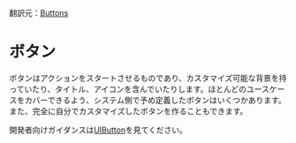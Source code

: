 翻訳元：[Buttons](https://developer.apple.com/design/human-interface-guidelines/ios/controls/buttons/)

# ボタン

ボタンはアクションをスタートさせるものであり、カスタマイズ可能な背景を持っていたり、タイトル、アイコンを含んでいたりします。ほとんどのユースケースをカバーできるよう、システム側で予め定義したボタンはいくつかあります。また、完全に自分でカスタマイズしたボタンを作ることもできます。

開発者向けガイダンスは[UIButton](https://developer.apple.com/documentation/uikit/uibutton)を見てください。
